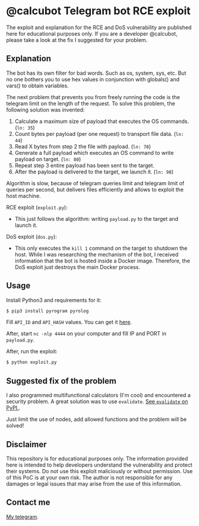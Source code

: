 
# @calcubot Telegram bot RCE exploit

The exploit and explanation for the RCE and DoS vulnerability
are published here for educational purposes only. If you are
a developer @calcubot, please take a look at the fix I suggested
for your problem.

## Explanation

The bot has its own filter for bad words. Such as os, system,
sys, etc. But no one bothers you to use hex values ​​in
conjunction with globals() and vars() to obtain variables.

The next problem that prevents you from freely running the code
is the telegram limit on the length of the request. To solve
this problem, the following solution was invented:

1. Calculate a maximum size of payload that executes the OS commands. (`ln: 35`)
2. Count bytes per payload (per one request) to transport file data. (`ln: 44`)
3. Read X bytes from step 2 the file with payload. (`ln: 70`)
4. Generate a full payload which executes an OS command to write
payload on target. (`ln: 80`)
5. Repeat step 3 entire payload has been sent to the target.
6. After the payload is delivered to the target, we launch it. (`ln: 98`)

Algorithm is slow, because of telegram queries limit and telegram
limit of queries per second, but delivers files efficiently and
allows to exploit the host machine.

RCE exploit (`exploit.py`):
- This just follows the algorithm: writing `payload.py` to the target
and launch it.

DoS exploit (`dos.py`):
- This only executes the `kill 1` command on the target to shutdown
the host. While I was researching the mechanism of the bot, I received
information that the bot is hosted inside a Docker image. Therefore,
the DoS exploit just destroys the main Docker process.

## Usage

Install Python3 and requirements for it:
```sh
$ pip3 install pyrogram pyrolog
```

Fill `API_ID` and `API_HASH` values. You can get it [here](https://telegram.org).

After, start `nc -nlp 4444` on your computer and fill IP and PORT in `payload.py`.

After, run the exploit:
```sh
$ python exploit.py
```

## Suggested fix of the problem

I also programmed multifunctional calculators (I'm cool) and
encountered a security problem. A great solution was to use `evalidate`.
[See `evalidate` on PyPI.](https://pypi.org/project/evalidate/).

Just limit the use of nodes, add allowed functions and the
problem will be solved!

## Disclaimer

This repository is for educational purposes only. The information provided here is intended to help developers understand the vulnerability and protect their systems. Do not use this exploit maliciously or without permission. Use of this PoC is at your own risk. The author is not responsible for any damages or legal issues that may arise from the use of this information.

## Contact me

[My telegram](https://telegram.org/ftdot).
